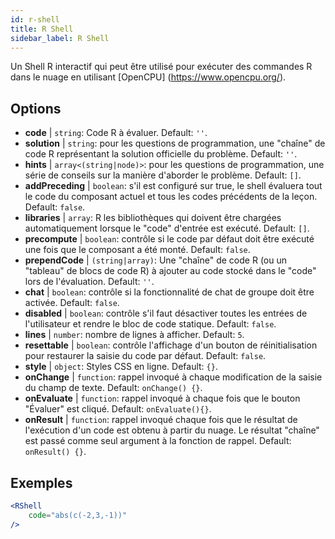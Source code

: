 ```yaml
---
id: r-shell
title: R Shell
sidebar_label: R Shell
---
```


Un Shell R interactif qui peut être utilisé pour exécuter des commandes R dans le nuage en utilisant [OpenCPU] (https://www.opencpu.org/).

## Options

* __code__ | `string`: Code R à évaluer. Default: `''`.
* __solution__ | `string`: pour les questions de programmation, une "chaîne" de code R représentant la solution officielle du problème. Default: `''`.
* __hints__ | `array<(string|node)>`: pour les questions de programmation, une série de conseils sur la manière d'aborder le problème. Default: `[]`.
* __addPreceding__ | `boolean`: s'il est configuré sur true, le shell évaluera tout le code du composant actuel et tous les codes précédents de la leçon. Default: `false`.
* __libraries__ | `array`: R les bibliothèques qui doivent être chargées automatiquement lorsque le "code" d'entrée est exécuté. Default: `[]`.
* __precompute__ | `boolean`: contrôle si le code par défaut doit être exécuté une fois que le composant a été monté. Default: `false`.
* __prependCode__ | `(string|array)`: Une "chaîne" de code R (ou un "tableau" de blocs de code R) à ajouter au code stocké dans le "code" lors de l'évaluation. Default: `''`.
* __chat__ | `boolean`: contrôle si la fonctionnalité de chat de groupe doit être activée. Default: `false`.
* __disabled__ | `boolean`: contrôle s'il faut désactiver toutes les entrées de l'utilisateur et rendre le bloc de code statique. Default: `false`.
* __lines__ | `number`: nombre de lignes à afficher. Default: `5`.
* __resettable__ | `boolean`: contrôle l'affichage d'un bouton de réinitialisation pour restaurer la saisie du code par défaut. Default: `false`.
* __style__ | `object`: Styles CSS en ligne. Default: `{}`.
* __onChange__ | `function`: rappel invoqué à chaque modification de la saisie du champ de texte. Default: `onChange() {}`.
* __onEvaluate__ | `function`: rappel invoqué à chaque fois que le bouton "Évaluer" est cliqué. Default: `onEvaluate(){}`.
* __onResult__ | `function`: rappel invoqué chaque fois que le résultat de l'exécution d'un code est obtenu à partir du nuage. Le résultat "chaîne" est passé comme seul argument à la fonction de rappel. Default: `onResult() {}`.


## Exemples

```jsx live
<RShell
    code="abs(c(-2,3,-1))"
/>
```

